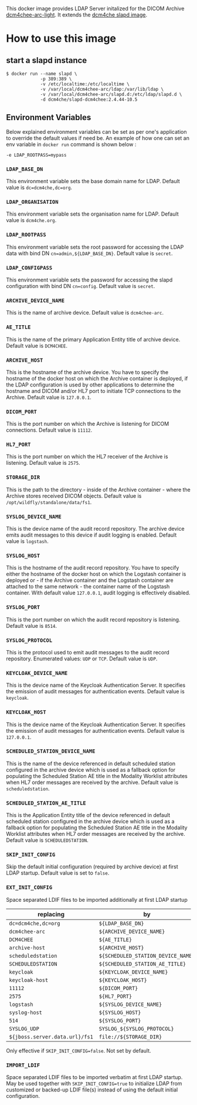 This docker image provides LDAP Server initalized for the DICOM Archive
[dcm4chee-arc-light](https://github.com/dcm4che/dcm4chee-arc-light/wiki).
It extends the [dcm4che slapd image](https://hub.docker.com/r/dcm4che/slapd/).

# How to use this image

## start a slapd instance

```
$ docker run --name slapd \
             -p 389:389 \
             -v /etc/localtime:/etc/localtime \
             -v /var/local/dcm4chee-arc/ldap:/var/lib/ldap \
             -v /var/local/dcm4chee-arc/slapd.d:/etc/ldap/slapd.d \
             -d dcm4che/slapd-dcm4chee:2.4.44-10.5
```

## Environment Variables

Below explained environment variables can be set as per one's application to override the default values if need be.
An example of how one can set an env variable in `docker run` command is shown below :

    -e LDAP_ROOTPASS=mypass

### `LDAP_BASE_DN`

This environment variable sets the base domain name for LDAP. Default value is `dc=dcm4che,dc=org`.

### `LDAP_ORGANISATION`

This environment variable sets the organisation name for LDAP. Default value is `dcm4che.org`.

### `LDAP_ROOTPASS`

This environment variable sets the root password for accessing the LDAP data with bind DN `cn=admin,${LDAP_BASE_DN}`.
Default value is `secret`.

### `LDAP_CONFIGPASS`

This environment variable sets the password for accessing the slapd configuration with bind DN `cn=config`. 
Default value is `secret`.

### `ARCHIVE_DEVICE_NAME`

This is the name of archive device. Default value is `dcm4chee-arc`.

### `AE_TITLE`

This is the name of the primary Application Entity title of archive device. Default value is `DCM4CHEE`.

### `ARCHIVE_HOST`

This is the hostname of the archive device. You have to specify the hostname of the docker host on which the Archive
container is deployed, if the LDAP configuration is used by other applications to determine the hostname and DICOM and/or
HL7 port to initiate TCP connections to the Archive. Default value is `127.0.0.1`.

### `DICOM_PORT`

This is the port number on which the Archive is listening for DICOM connections. Default value is `11112`.

### `HL7_PORT`

This is the port number on which the HL7 receiver of the Archive is listening. Default value is `2575`.

### `STORAGE_DIR`

This is the path to the directory - inside of the Archive container - where the Archive stores received DICOM objects.
Default value is `/opt/wildfly/standalone/data/fs1`. 

### `SYSLOG_DEVICE_NAME`

This is the device name of the audit record repository. The archive device emits audit messages to this device if 
audit logging is enabled. Default value is `logstash`. 

### `SYSLOG_HOST`

This is the hostname of the audit record repository. You have to specify either the hostname of the docker host on which
the Logstash container is deployed or - if the Archive container and the Logstash container are attached to the same
network - the container name of the Logstash container. With default value `127.0.0.1`, audit logging is effectively
disabled.

### `SYSLOG_PORT`

This is the port number on which the audit record repository is listening. Default value is `8514`. 

### `SYSLOG_PROTOCOL`

This is the protocol used to emit audit messages to the audit record repository. Enumerated values: `UDP` or `TCP`.
Default value is `UDP`. 

### `KEYCLOAK_DEVICE_NAME`

This is the device name of the Keycloak Authentication Server. It specifies the emission of audit messages for
authentication events. Default value is `keycloak`. 

### `KEYCLOAK_HOST`

This is the device name of the Keycloak Authentication Server. It specifies the emission of audit messages for
authentication events. Default value is `127.0.0.1`. 

### `SCHEDULED_STATION_DEVICE_NAME`

This is the name of the device referenced in default scheduled station configured in the archive device which is used  as 
a fallback option for populating the Scheduled Station AE title in the Modality Worklist attributes when HL7 order messages 
are received by the archive. Default value is `scheduledstation`. 

### `SCHEDULED_STATION_AE_TITLE`

This is the Application Entity title of the device referenced in default scheduled station configured in the archive device which is used  as 
a fallback option for populating the Scheduled Station AE title in the Modality Worklist attributes when HL7 order messages 
are received by the archive. Default value is `SCHEDULEDSTATION`. 

### `SKIP_INIT_CONFIG`

Skip the default initial configuration (required by archive device) at first LDAP startup. Default value is set to `false`.

### `EXT_INIT_CONFIG`

Space separated LDIF files to be imported additionally at first LDAP startup

replacing | by
-- | --
`dc=dcm4che,dc=org` | `${LDAP_BASE_DN}`
`dcm4chee-arc` | `${ARCHIVE_DEVICE_NAME}`
`DCM4CHEE` | `${AE_TITLE}`
`archive-host` | `${ARCHIVE_HOST}`
`scheduledstation` | `${SCHEDULED_STATION_DEVICE_NAME}`
`SCHEDULEDSTATION` | `${SCHEDULED_STATION_AE_TITLE}`
`keycloak` | `${KEYCLOAK_DEVICE_NAME}`
`keycloak-host` | `${KEYCLOAK_HOST}`
`11112` | `${DICOM_PORT}`
`2575` | `${HL7_PORT}`
`logstash` | `${SYSLOG_DEVICE_NAME}`
`syslog-host` | `${SYSLOG_HOST}`
`514` | `${SYSLOG_PORT}`
`SYSLOG_UDP` | `SYSLOG_${SYSLOG_PROTOCOL}`
`${jboss.server.data.url}/fs1` | `file://${STORAGE_DIR}`

Only effective if `SKIP_INIT_CONFIG=false`. Not set by default.

### `IMPORT_LDIF`

Space separated LDIF files to be imported verbatim at first LDAP startup. May be used together with
`SKIP_INIT_CONFIG=true` to initialize LDAP from customized or backed-up LDIF file(s) instead of using
the default initial configuration.
